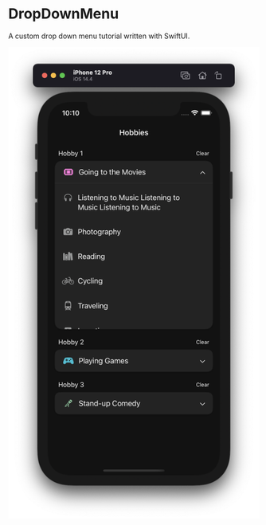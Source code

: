 # DropDownMenu
A custom drop down menu tutorial written with SwiftUI.

![iPhone 12 Pro Simulator](https://github.com/marlonjames71/DropDownMenu/blob/main/Assets/Screen%20Shot%202021-03-28%20at%2010.10.59%20PM.png)


